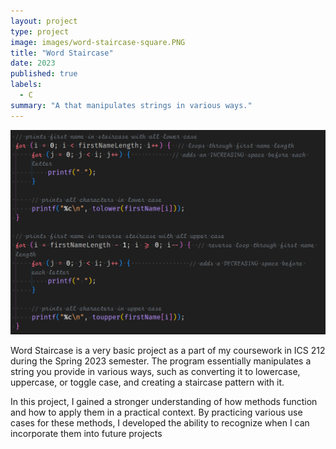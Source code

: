 ```yaml
---
layout: project
type: project
image: images/word-staircase-square.PNG
title: "Word Staircase"
date: 2023
published: true
labels:
  - C
summary: "A that manipulates strings in various ways."
---
```


<img class="img-fluid" src="../images/staircase-code.PNG">

Word Staircase is a very basic project as a part of my coursework in ICS 212 during the Spring 2023 semester. The program essentially manipulates a string you provide in various ways, such as converting it to lowercase, uppercase, or toggle case, and creating a staircase pattern with it.

In this project, I gained a stronger understanding of how methods function and how to apply them in a practical context. By practicing various use cases for these methods, I developed the ability to recognize when I can incorporate them into future projects
